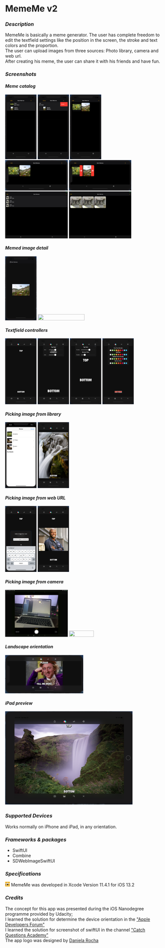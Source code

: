 # MemeMe v2

### *Description*

MemeMe is basically a meme generator. The user has complete freedom to edit the textfield settings like the position in the screen, the stroke and text colors and the proportion.
<br>The user can upload images from three sources: Photo library, camera and web url.
<br>After creating his meme, the user can share it with his friends and have fun.

### *Screenshots*

#### *Meme catalog*
<img src="/screenshots/ss13.png" width="20%" height="20%"> <img src="/screenshots/ss14.png" width="20%" height="20%"> <img src="/screenshots/ss15.png" width="20%" height="20%">
<img src="/screenshots/ss16.png" width="40%" height="40%"> <img src="/screenshots/ss17.png" width="40%" height="40%">
<img src="/screenshots/ss19.png" width="40%" height="40%"> <img src="/screenshots/ss20.PNG" width="40%" height="40%">

#### *Memed image detail*
<img src="/screenshots/ss18.png" width="20%" height="20%"> <img src="/screenshots/ss21.PNG" width="54.7%" height="54.7%">

#### *Textfield controllers*
<img src="/screenshots/ss1.png" width="20%" height="20%"> <img src="/screenshots/ss2.png" width="20%" height="20%"> <img src="/screenshots/ss3.png" width="20%" height="20%"> <img src="/screenshots/ss4.png" width="20%" height="20%">

#### *Picking image from library*
<img src="/screenshots/ss5.png" width="20%" height="20%"> <img src="/screenshots/ss6.png" width="20%" height="20%">

#### *Picking image from web URL*
<img src="/screenshots/ss7.png" width="20%" height="20%"> <img src="/screenshots/ss8.png" width="20%" height="20%">

#### *Picking image from camera*
<img src="/screenshots/ss11.png" width="40%" height="40%"> <img src="/screenshots/ss12.PNG" width="40%" height="40%">

#### *Landscape orientation*
<img src="/screenshots/ss9.png" width="50%" height="50%">

#### *iPad preview*
<img src="/screenshots/ss10.png" width="81.5%" height="81.5%">


### *Supported Devices*

Works normally on iPhone and iPad, in any orientation.

### *Frameworks & packages*
* SwiftUI
* Combine
* SDWebImageSwiftUI

### *Specifications*
<img src="/logo.png" width="3%" height="3%"> MemeMe was developed in Xcode Version 11.4.1 for iOS 13.2

### *Credits*

The concept for this app was presented during the iOS Nanodegree programme provided by Udacity;
<br>I learned the solution for determine the device orientation in the <a href="https://forums.developer.apple.com/thread/126878">"Apple Developers Forum"</a>
<br>I learned the solution for screenshot of swiftUI in the channel <a href="https://www.youtube.com/channel/UCHUbbI9KrwkPPnjN0q1z-lQ">"Catch Questions Academy"</a>
<br>The app logo was designed by <a href="https://www.behance.net/danielarocha7">Daniela Rocha</a>
